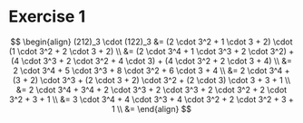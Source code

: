 # Exercise 1

$$
\begin{align}
(212)_3 \cdot (122)_3 &= (2 \cdot 3^2 + 1 \cdot 3 + 2) \cdot (1 \cdot 3^2 + 2 \cdot 3 + 2) \\
                      &= (2 \cdot 3^4 + 1 \cdot 3^3 + 2 \cdot 3^2) + (4 \cdot 3^3 + 2 \cdot 3^2 + 4 \cdot 3) + (4 \cdot 3^2 + 2 \cdot 3 + 4) \\
                      &= 2 \cdot 3^4 + 5 \cdot 3^3 + 8 \cdot 3^2 + 6 \cdot 3 + 4 \\
                      &= 2 \cdot 3^4 + (3 + 2) \cdot 3^3 + (2 \cdot 3 + 2) \cdot 3^2 + (2 \cdot 3) \cdot 3 + 3 + 1 \\
                      &= 2 \cdot 3^4 + 3^4 + 2 \cdot 3^3 + 2 \cdot 3^3 + 2 \cdot 3^2 + 2 \cdot 3^2 + 3 + 1 \\
                      &= 3 \cdot 3^4 + 4 \cdot 3^3 + 4 \cdot 3^2 + 2 \cdot 3^2 + 3 + 1 \\
                      &= 
\end{align}
$$
